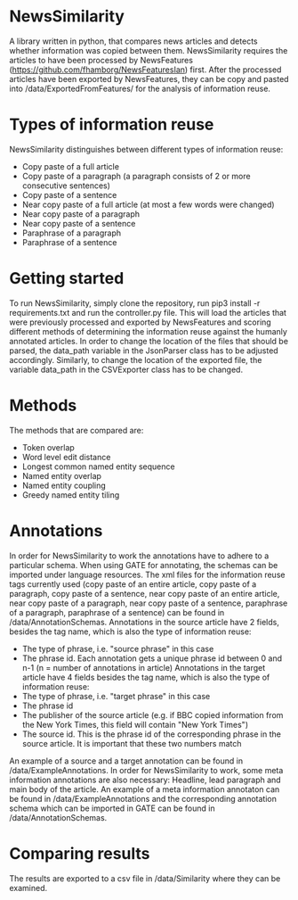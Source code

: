 # NewsSimilarity

A library written in python, that compares news articles and detects whether information was copied between them.
NewsSimilarity requires the articles to have been processed by NewsFeatures (https://github.com/fhamborg/NewsFeaturesIan) first.
After the processed articles have been exported by NewsFeatures, they can be copy and pasted into /data/ExportedFromFeatures/ 
for the analysis of information reuse.

# Types of information reuse

NewsSimilarity distinguishes between different types of information reuse:
  - Copy paste of a full article
  - Copy paste of a paragraph (a paragraph consists of 2 or more consecutive sentences)
  - Copy paste of a sentence
  - Near copy paste of a full article (at most a few words were changed)
  - Near copy paste of a paragraph
  - Near copy paste of a sentence
  - Paraphrase of a paragraph
  - Paraphrase of a sentence
  
# Getting started
 To run NewsSimilarity, simply clone the repository, run pip3 install -r requirements.txt and run the controller.py file. This will load the articles that were 
 previously processed and exported by NewsFeatures and scoring different methods of determining the information reuse against
 the humanly annotated articles. In order to change the location of the files that should be parsed, the data_path variable in the JsonParser class has to be adjusted accordingly. Similarly, to change the location of the exported file, the variable data_path in the CSVExporter class has to be changed.
 
# Methods
 The methods that are compared are:
  - Token overlap
  - Word level edit distance
  - Longest common named entity sequence
  - Named entity overlap
  - Named entity coupling
  - Greedy named entity tiling
  
# Annotations
In order for NewsSimilarity to work the annotations have to adhere to a particular schema. When using GATE for annotating, the 
schemas can be imported under language resources. The xml files for the information reuse tags currently used (copy paste of an entire article, copy paste of a paragraph, copy paste of a sentence, near copy paste of an entire article, near copy paste of a paragraph, near copy paste of a sentence, paraphrase of a paragraph, paraphrase of a sentence) can be found in /data/AnnotationSchemas. 
Annotations in the source article have 2 fields, besides the tag name, which is also the type of information reuse:
  - The type of phrase, i.e. "source phrase" in this case
  - The phrase id. Each annotation gets a unique phrase id between 0 and n-1 (n = number of annotations in article)
 Annotations in the target article have 4 fields besides the tag name, which is also the type of information reuse:
  - The type of phrase, i.e. "target phrase" in this case
  - The phrase id
  - The publisher of the source article (e.g. if BBC copied information from the New York Times, this field will contain "New York Times")
  - The source id. This is the phrase id of the corresponding phrase in the source article. It is important that these two numbers match

An example of a source and a target annotation can be found in /data/ExampleAnnotations.
In order for NewsSimilarity to work, some meta information annotations are also necessary: Headline, lead paragraph and main body of the article. An example of a meta information annotaton can be found in /data/ExampleAnnotations and the corresponding annotation schema which can be imported in GATE can be found in /data/AnnotationSchemas. 

  
  
# Comparing results
The results are exported to a csv file in /data/Similarity where they can be examined.


